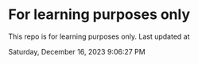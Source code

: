 # For learning purposes only
This repo is for learning purposes only.
Last updated at

Saturday, December 16, 2023 9:06:27 PM

